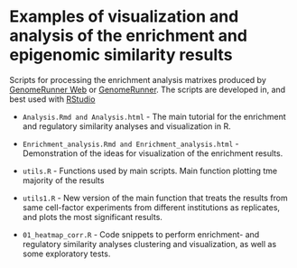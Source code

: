 Examples of visualization and analysis of the enrichment and epigenomic similarity results
========================================================

Scripts for processing the enrichment analysis matrixes produced by [GenomeRunner Web](http://www.genomerunner.org) or [GenomeRunner](http://sourceforge.net/projects/genomerunner/). The scripts are developed in, and best used with [RStudio](http://www.rstudio.com/)

* `Analysis.Rmd and Analysis.html` - The main tutorial for the enrichment and regulatory similarity analyses and visualization in R.

* `Enrichment_analysis.Rmd and Enrichment_analysis.html` - Demonstration of the ideas for visualization of the enrichment results.

* `utils.R` - Functions used by main scripts. Main function plotting tme majority of the results

* `utils1.R` - New version of the main function that treats the results from same cell-factor experiments from different institutions as replicates, and plots the most significant results. 

* `01_heatmap_corr.R` - Code snippets to perform enrichment- and regulatory similarity analyses clustering and visualization, as well as some exploratory tests.

